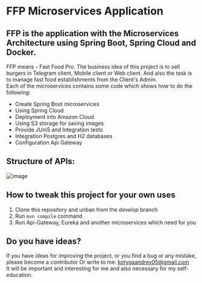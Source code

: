 # FFP Microservices Application 

## FFP is the application with the Microservices Architecture using Spring Boot, Spring Cloud and Docker. <br/>

FFP means - Fast Food Pro.
The business idea of this project is to sell burgers in Telegram client, Mobile client or Web client. And also the task is to manage fast food establishments from the Client's Admin.
</br>Each of the microservices contains some code which shows how to do the following:
* Create Spring Boot microservices
* Using Spring Cloud
* Deployment into Amazon Cloud
* Using S3 storage for saving images
* Provide JUni5 and Integration tests
* Integration Postgres and H2 databases
* Configuration Api Gateway

## Structure of APIs:

![image](https://user-images.githubusercontent.com/55507306/181814284-6699bb11-83f2-48b6-b741-22f5ce342cf2.png)

## How to tweak this project for your own uses
1. Clone this repository and unban from the _develop_ branch
2. Run `mvn compile` command
3. Run Api-Gateway, Eureka and another microservices which need for you


## Do you have ideas?
If you have ideas for improving the project, or you find a bug or any mistake, please become a contributor Or write to me: [kotygaandrey05@gmail.com](kotygaandrey05@gmail.com)
<br> It will be important and interesting for me and also necessary for my self-education.